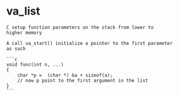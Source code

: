 
# va_list

    C setup function parameters on the stack from lower to
    higher memory

    A call va_start() initialize a pointer to the first parameter
    as such

    ```c
    void func(int n, ...)
    {
        char *p =  (char *) &a + sizeof(a);
        // now p point to the first argument in the list
    }
    ```




